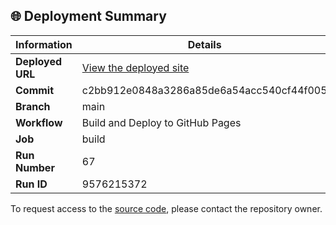 ## 🌐 Deployment Summary

| Information | Details |
|-------------|---------|
| **Deployed URL** | [View the deployed site](https://First-Matter.github.io/public-demo) |
| **Commit** | c2bb912e0848a3286a85de6a54acc540cf44f005 |
| **Branch** | main |
| **Workflow** | Build and Deploy to GitHub Pages |
| **Job** | build |
| **Run Number** | 67 |
| **Run ID** | 9576215372 |

To request access to the [source code](https://github.com/First-Matter/flappy-jam-2024), please contact the repository owner.
